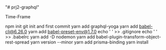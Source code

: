 "# prj2-graphql" 

Time-Frame

npm init
git init and first commit
yarn add graphql-yoga
yarn add babel-cli@6.26.0
yarn add babel-preset-env@1.7.0
echo ' ' >> .gitignore
echo ' ' >> .babelrc
yarn add -D nodemon
yarn add babel-plugin-transform-object-rest-spread
yarn version --minor
yarn add prisma-binding
yarn install